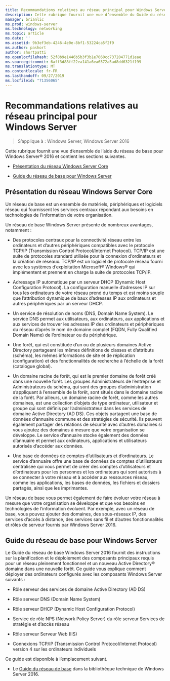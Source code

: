 ```yaml
---
title: Recommandations relatives au réseau principal pour Windows Server
description: Cette rubrique fournit une vue d’ensemble du Guide du réseau de base, qui vous permet de planifier et de déployer les composants principaux requis pour un réseau pleinement fonctionnel et un nouveau domaine de Active Directory dans une nouvelle forêt avec Windows Server 2016
manager: brianlic
ms.prod: windows-server
ms.technology: networking
ms.topic: article
ms.date: ''
ms.assetid: 9b3ef3eb-4246-4e0e-8bf1-53224ca5f2f9
ms.author: pashort
author: shortpatti
ms.openlocfilehash: 52f8b9e1446b5b3f3b1e7060cc737204771d1eae
ms.sourcegitcommit: 6aff3d88ff22ea141a6ea6572a5ad8dd6321f199
ms.translationtype: MT
ms.contentlocale: fr-FR
ms.lasthandoff: 09/27/2019
ms.locfileid: "71356065"
---
```

# <a name="core-network-guidance-for-windows-server"></a>Recommandations relatives au réseau principal pour Windows Server

>S’applique à : Windows Server, Windows Server 2016

Cette rubrique fournit une vue d’ensemble de l’aide du réseau de base pour Windows Server&reg; 2016 et contient les sections suivantes.  
  
-   [Présentation du réseau Windows Server Core](#bkmk_intro)  
  
-   [Guide du réseau de base pour Windows Server](#bkmk_core)  
  
## <a name="bkmk_intro"></a>Présentation du réseau Windows Server Core

Un réseau de base est un ensemble de matériels, périphériques et logiciels réseau qui fournissent les services centraux répondant aux besoins en technologies de l’information de votre organisation.

Un réseau de base Windows Server présente de nombreux avantages, notamment :

- Des protocoles centraux pour la connectivité réseau entre les ordinateurs et d’autres périphériques compatibles avec le protocole TCP/IP (Transmission Control Protocol/Internet Protocol). TCP/IP est une suite de protocoles standard utilisée pour la connexion d’ordinateurs et la création de réseaux. TCP/IP est un logiciel de protocole réseau fourni avec les systèmes d’exploitation Microsoft&reg; Windows&reg; qui implémentent et prennent en charge la suite de protocoles TCP/IP.

- Adressage IP automatique par un serveur DHCP (Dynamic Host Configuration Protocol). La configuration manuelle d’adresses IP sur tous les ordinateurs de votre réseau prend du temps et est moins souple que l’attribution dynamique de baux d’adresses IP aux ordinateurs et autres périphériques par un serveur DHCP.

- Un service de résolution de noms (DNS, Domain Name System). Le service DNS permet aux utilisateurs, aux ordinateurs, aux applications et aux services de trouver les adresses IP des ordinateurs et périphériques du réseau d’après le nom de domaine complet (FQDN, Fully Qualified Domain Name) de l’ordinateur ou du périphérique.

- Une forêt, qui est constituée d’un ou de plusieurs domaines Active Directory partageant les mêmes définitions de classes et d’attributs (schéma), les mêmes informations de site et de réplication (configuration) et des fonctionnalités de recherche à l’échelle de la forêt (catalogue global).

- Un domaine racine de forêt, qui est le premier domaine de forêt créé dans une nouvelle forêt. Les groupes Administrateurs de l’entreprise et Administrateurs du schéma, qui sont des groupes d’administration s’appliquant à l’ensemble de la forêt, sont situés dans le domaine racine de la forêt. Par ailleurs, un domaine racine de forêt, comme les autres domaines, est une collection d’objets de type ordinateur, utilisateur et groupe qui sont définis par l’administrateur dans les services de domaine Active Directory (AD DS). Ces objets partagent une base de données d’annuaire commune et des stratégies de sécurité. Ils peuvent également partager des relations de sécurité avec d’autres domaines si vous ajoutez des domaines à mesure que votre organisation se développe. Le service d’annuaire stocke également des données d’annuaire et permet aux ordinateurs, applications et utilisateurs autorisés d’accéder aux données.

- Une base de données de comptes d’utilisateurs et d’ordinateurs. Le service d’annuaire offre une base de données de comptes d’utilisateurs centralisée qui vous permet de créer des comptes d’utilisateurs et d’ordinateurs pour les personnes et les ordinateurs qui sont autorisés à se connecter à votre réseau et à accéder aux ressources réseau, comme les applications, les bases de données, les fichiers et dossiers partagés, ainsi que les imprimantes.

Un réseau de base vous permet également de faire évoluer votre réseau à mesure que votre organisation se développe et que vos besoins en technologies de l’information évoluent. Par exemple, avec un réseau de base, vous pouvez ajouter des domaines, des sous-réseaux IP, des services d’accès à distance, des services sans fil et d’autres fonctionnalités et rôles de serveur fournis par Windows Server 2016.

## <a name="bkmk_core"></a>Guide du réseau de base pour Windows Server

Le Guide du réseau de base Windows Server 2016 fournit des instructions sur la planification et le déploiement des composants principaux requis pour un réseau pleinement fonctionnel et un nouveau Active Directory&reg; domaine dans une nouvelle forêt. Ce guide vous explique comment déployer des ordinateurs configurés avec les composants Windows Server suivants :

- Rôle serveur des services de domaine Active Directory (AD DS)

- Rôle serveur DNS (Domain Name System)

- Rôle serveur DHCP (Dynamic Host Configuration Protocol)

- Service de rôle NPS (Network Policy Server) du rôle serveur Services de stratégie et d’accès réseau

- Rôle serveur Serveur Web (IIS)

- Connexions TCP/IP (Transmission Control Protocol/Internet Protocol) version 4 sur les ordinateurs individuels

Ce guide est disponible à l’emplacement suivant.

- Le [Guide du réseau de base](../core-network-guide/Core-Network-Guide.md) dans la bibliothèque technique de Windows Server 2016.
  


